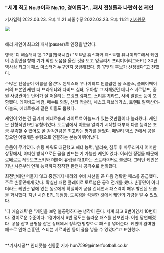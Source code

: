 ### "세계 최고 No.9이자 No.10, 경이롭다"...패서 전설들과 나란히 선 케인

기사입력 2022.03.23. 오후 11:21 최종수정 2022.03.23. 오후 11:21 [기사원문](http://www.interfootball.co.kr/news/articleView.html?idxno=562892)

![](https://imgnews.pstatic.net/image/413/2022/03/23/0000136236_001_20220323232101630.jpg?type=w647)

<br>
해리 케인이 최고의 패서(passer)로 인정을 받았다.

영국 '디 애슬래틱'은 22일(한국시간) "토트넘 훗스퍼와 웨스트햄 유나이티드에서 케인이 손흥민을 향해 기가 막힌 도움을 올린 것을 보고 잉글리시 프리미어리그(EPL) 30년 역사상 최고의 패스 마스터가 누구인지 궁금해졌다. 총 17명의 후보가 선정됐다"고 전했다.

수많은 전설들이 이름을 올렸다. 맨체스터 유나이티드 원클럽맨 폴 스콜스, 플레이메이커의 표본인 케빈 더 브라위너와 다비드 실바, 우아함 그 자체였던 데니스 베르캄프, 중원 사령관이란 단어가 잘 어울리는 프랭크 램파드, 스티븐 제라드, 사비 알론소 등이 포함됐다. 데이비드 베컴, 메수트 외질, 산티 카솔라, 세스크 파브레가스, 트렌트 알렉산더-아놀드, 에데르송과 같은 이들도 뽑혔다.

케인이 있는 건 골키퍼 에데르송과 라이트백 아놀드가 있는 것만큼이나 놀라웠다. 케인은 전형적인 9번 유형이었다. 토트넘에서 이름을 알리기 시작할 때부터 다른 능력은 조금 부족할 수 있어도 골 감각만큼은 최고라는 평가를 들었다. 페널티 박스 안에서 공을 잡으면 어떻게든 슈팅으로 연결하는 본능이 뛰어났다.

온몸이 무기였다. 슈팅 파워도 대단했고 헤더 능력, 발리슛, 침투 후 마무리까지 어떠한 상황에서, 어떠한 방식으로든 골을 만드는 게 가능한 케인이었다. 이러한 장점들 때문에 로베르트 레반도프스키와 더불어 유럽을 대표하는 스트라이커로 불렸다. 그러던 케인은 지난 시즌부터 연계 능력까지 장착한 완전체 공격수로 변화했다.

최전방에만 머물지 않고 중원까지 내려와 수비 시선을 끈 다음 정확한 패스를 공급했다. 주로 손흥민에게 갔다. 확실한 패턴 플레이로 토트넘은 공격 전개를 했다. 손흥민이 아니더라도 케인은 앞에 있는 동료에게 확실하게 공을 건네면서 패스력이 매우 발전된 모습을 과시했다. 지난 시즌 EPL 득점왕, 도움왕을 석권한 것에서 케인의 기량을 알 수 있었다.

'디 애슬래틱'은 "케인을 보면 불공평하다는 생각이 든다. 세계 최고 9번이면서 10번이다. 경이로운 수준이다. 1경기에서 6번 정도는 놀라운 패스를 선보인다. 이젠 당연해졌다. 공을 잡고 균형을 잡은 상태에서 정확한 방향으로 패스를 넣어준다. 케인의 완벽한 패스로 인해 손흥민, 스티븐 베르바인 등이 골을 넣을 수 있었다"고 표현했다.

<br>
**기사제공** 인터풋볼
신동훈 기자 hun7599@interfootball.co.kr